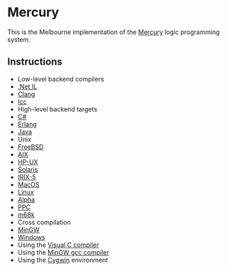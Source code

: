 Mercury
=======

This is the Melbourne implementation of the [Mercury](http://www.mercurylang.org/) logic programming system.

## Instructions

 * Low-level backend compilers
  * [.Net IL](README.DotNet)
  * [Clang](README.clang)
  * [lcc](README.lcc)
 * High-level backend targets
  * [C#](README.CSharp)
  * [Erlang](README.Erlang)
  * [Java](README.Java)
 * Unix
  * [FreeBSD](README.FreeBSD)
  * [AIX](README.AIX)
  * [HP-UX](README.HPUX)
  * [Solaris](README.Solaris)
  * [IRIX-5](README.IRIX-5)
  * [MacOS](README.MacOS)
 * [Linux](README.Linux)
  * [Alpha](README.Linux-Alpha)
  * [PPC](README.Linux-PPC)
  * [m68k](README.Linux-m68k)
 * Cross compilation
  * [MinGW](README.MinGW-cross)
 * [Windows](README.MS-Windows)
  * Using the [Visual C compiler](README.MS-VisualC)
  * Using the [MinGW gcc compiler](README.MinGW)
  * Using the [Cygwin](README.Cygwin) environment
